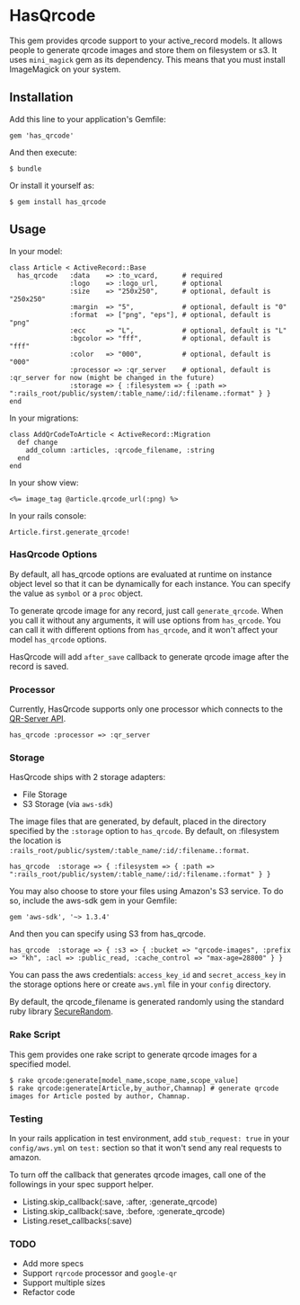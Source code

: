 # HasQrcode

This gem provides qrcode support to your active_record models. It allows people to generate qrcode images and store them on filesystem or s3. It uses `mini_magick` gem as its dependency. This means that you must install ImageMagick on your system.

## Installation

Add this line to your application's Gemfile:

    gem 'has_qrcode'

And then execute:

    $ bundle

Or install it yourself as:

    $ gem install has_qrcode

## Usage

In your model:

    class Article < ActiveRecord::Base
      has_qrcode   :data    => :to_vcard,      # required
                   :logo    => :logo_url,      # optional
                   :size    => "250x250",      # optional, default is "250x250"
                   :margin  => "5",            # optional, default is "0"
                   :format  => ["png", "eps"], # optional, default is "png"
                   :ecc     => "L",            # optional, default is "L"
                   :bgcolor => "fff",          # optional, default is "fff"
                   :color   => "000",          # optional, default is "000"
                   :processor => :qr_server    # optional, default is :qr_server for now (might be changed in the future)
                   :storage => { :filesystem => { :path => ":rails_root/public/system/:table_name/:id/:filename.:format" } }
    end

In your migrations:

    class AddQrCodeToArticle < ActiveRecord::Migration
      def change
        add_column :articles, :qrcode_filename, :string
      end
    end

In your show view:

    <%= image_tag @article.qrcode_url(:png) %>

In your rails console:

    Article.first.generate_qrcode!
    
### HasQrcode Options

By default, all has_qrcode options are evaluated at runtime on instance object level so that it can be dynamically for each instance. You can specify the value as `symbol` or a `proc` object.

To generate qrcode image for any record, just call `generate_qrcode`. When you call it without any arguments, it will use options from `has_qrcode`. You can call it with different options from `has_qrcode`, and it won't affect your model `has_qrcode` options.

HasQrcode will add `after_save` callback to generate qrcode image after the record is saved.

### Processor

Currently, HasQrcode supports only one processor which connects to the [QR-Server API](http://qrserver.com/api/documentation/).

    has_qrcode :processor => :qr_server

### Storage

HasQrcode ships with 2 storage adapters:

* File Storage
* S3 Storage (via `aws-sdk`)
    
The image files that are generated, by default, placed in the directory specified by the `:storage` option to `has_qrcode`. By default, on :filesystem the location is `:rails_root/public/system/:table_name/:id/:filename.:format`.

    has_qrcode  :storage => { :filesystem => { :path => ":rails_root/public/system/:table_name/:id/:filename.:format" } }

You may also choose to store your files using Amazon's S3 service. To do so, include the aws-sdk gem in your Gemfile:

    gem 'aws-sdk', '~> 1.3.4'

And then you can specify using S3 from has_qrcode.

    has_qrcode  :storage => { :s3 => { :bucket => "qrcode-images", :prefix => "kh", :acl => :public_read, :cache_control => "max-age=28800" } }
    
You can pass the aws credentials: `access_key_id` and `secret_access_key` in the storage options here or create `aws.yml` file in your `config` directory.
    
By default, the qrcode_filename is generated randomly using the standard ruby library [SecureRandom](http://rubydoc.info/stdlib/securerandom/1.9.3/SecureRandom).

### Rake Script

This gem provides one rake script to generate qrcode images for a specified model.

    $ rake qrcode:generate[model_name,scope_name,scope_value]
    $ rake qrcode:generate[Article,by_author,Chamnap] # generate qrcode images for Article posted by author, Chamnap.
    
### Testing

In your rails application in test environment, add `stub_request: true` in your `config/aws.yml` on `test:` section so that it won't send any real requests to amazon.

To turn off the callback that generates qrcode images, call one of the followings in your spec support helper.

  - Listing.skip_callback(:save, :after, :generate_qrcode)
  - Listing.skip_callback(:save, :before, :generate_qrcode)
  - Listing.reset_callbacks(:save)
    
### TODO
- Add more specs
- Support `rqrcode` processor and `google-qr`
- Support multiple sizes
- Refactor code
